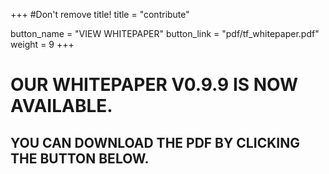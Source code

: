 +++
#Don't remove title!
title = "contribute"

button_name = "VIEW WHITEPAPER"
button_link = "pdf/tf_whitepaper.pdf"
weight = 9
+++
# OUR WHITEPAPER V0.9.9 IS NOW AVAILABLE.
## YOU CAN DOWNLOAD THE PDF BY CLICKING THE BUTTON BELOW.